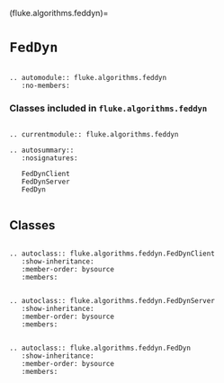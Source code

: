 (fluke.algorithms.feddyn)=

# ``FedDyn``

```{eval-rst}

.. automodule:: fluke.algorithms.feddyn
   :no-members:

```

<h3>

Classes included in ``fluke.algorithms.feddyn``

</h3>

```{eval-rst}

.. currentmodule:: fluke.algorithms.feddyn

.. autosummary::
   :nosignatures:

   FedDynClient
   FedDynServer
   FedDyn
   
```


## Classes


```{eval-rst}

.. autoclass:: fluke.algorithms.feddyn.FedDynClient
   :show-inheritance:
   :member-order: bysource
   :members: 

```

```{eval-rst}

.. autoclass:: fluke.algorithms.feddyn.FedDynServer
   :show-inheritance:
   :member-order: bysource
   :members: 

```

```{eval-rst}

.. autoclass:: fluke.algorithms.feddyn.FedDyn
   :show-inheritance:
   :member-order: bysource
   :members: 

```